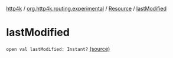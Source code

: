 [http4k](../../index.md) / [org.http4k.routing.experimental](../index.md) / [Resource](index.md) / [lastModified](./last-modified.md)

# lastModified

`open val lastModified: Instant?` [(source)](https://github.com/http4k/http4k/blob/master/http4k-incubator/src/main/kotlin/org/http4k/routing/experimental/Resource.kt#L27)